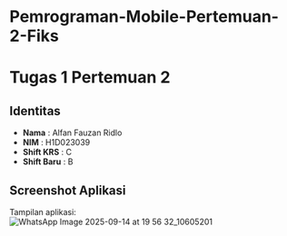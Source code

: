 # Pemrograman-Mobile-Pertemuan-2-Fiks

# Tugas 1 Pertemuan 2

## Identitas
- **Nama** : Alfan Fauzan Ridlo  
- **NIM** : H1D023039  
- **Shift KRS** : C  
- **Shift Baru** : B  

## Screenshot Aplikasi
Tampilan aplikasi:  
![WhatsApp Image 2025-09-14 at 19 56 32_10605201](https://github.com/user-attachments/assets/eac50512-23b7-4d9b-9e20-9965b16fee83)
